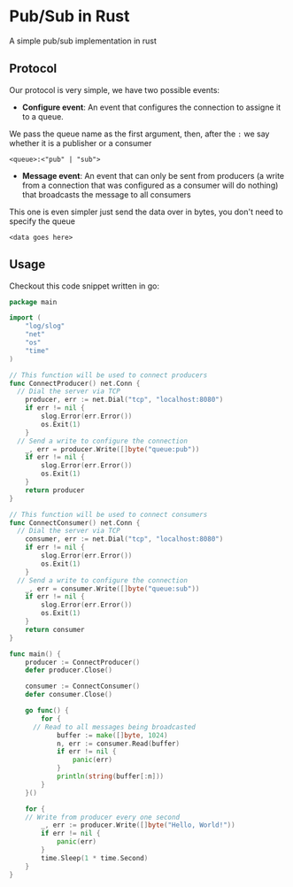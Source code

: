 # Pub/Sub in Rust

A simple pub/sub implementation in rust

## Protocol

Our protocol is very simple, we have two possible events:

- **Configure event**: An event that configures the connection to assigne it to a queue.
  
We pass the queue name as the first argument, then, after the `:` we say whether it is a publisher or a consumer 

```
<queue>:<"pub" | "sub">
```

- **Message event**: An event that can only be sent from producers (a write from a connection that was configured as a consumer will do nothing) that broadcasts the message to all consumers

This one is even simpler just send the data over in bytes, you don't need to specify the queue

```
<data goes here>
```

## Usage

Checkout this code snippet written in go:

```go
package main

import (
	"log/slog"
	"net"
	"os"
	"time"
)

// This function will be used to connect producers
func ConnectProducer() net.Conn {
  // Dial the server via TCP
	producer, err := net.Dial("tcp", "localhost:8080")
	if err != nil {
		slog.Error(err.Error())
		os.Exit(1)
	}
  // Send a write to configure the connection
	_, err = producer.Write([]byte("queue:pub"))
	if err != nil {
		slog.Error(err.Error())
		os.Exit(1)
	}
	return producer
}

// This function will be used to connect consumers
func ConnectConsumer() net.Conn {
  // Dial the server via TCP
	consumer, err := net.Dial("tcp", "localhost:8080")
	if err != nil {
		slog.Error(err.Error())
		os.Exit(1)
	}
  // Send a write to configure the connection
	_, err = consumer.Write([]byte("queue:sub"))
	if err != nil {
		slog.Error(err.Error())
		os.Exit(1)
	}
	return consumer
}

func main() {
	producer := ConnectProducer()
	defer producer.Close()

	consumer := ConnectConsumer()
	defer consumer.Close()

	go func() {
		for {
      // Read to all messages being broadcasted
			buffer := make([]byte, 1024)
			n, err := consumer.Read(buffer)
			if err != nil {
				panic(err)
			}
			println(string(buffer[:n]))
		}
	}()

	for {
    // Write from producer every one second
		_, err := producer.Write([]byte("Hello, World!"))
		if err != nil {
			panic(err)
		}
		time.Sleep(1 * time.Second)
	}
}
```
